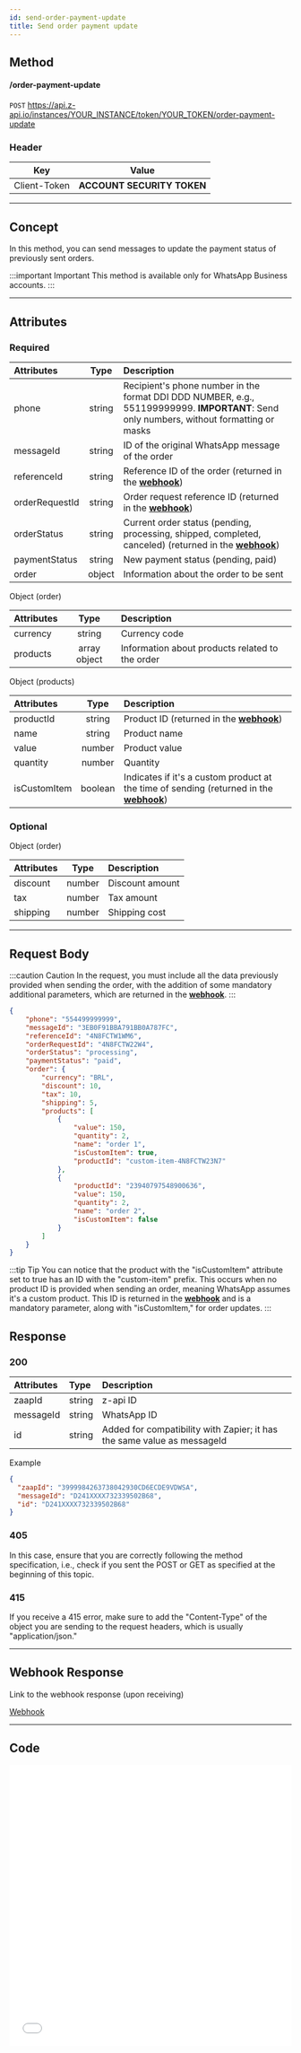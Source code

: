 ```yaml
---
id: send-order-payment-update
title: Send order payment update
---
```


## Method

#### /order-payment-update

`POST` https://api.z-api.io/instances/YOUR_INSTANCE/token/YOUR_TOKEN/order-payment-update

### Header

|      Key       |            Value            |
| :------------: |     :-----------------:     |
|  Client-Token  | **ACCOUNT SECURITY TOKEN** |
---

## Concept

In this method, you can send messages to update the payment status of previously sent orders.

:::important Important
This method is available only for WhatsApp Business accounts.
:::

---

## Attributes

### Required

| Attributes       | Type   | Description |
| :-------------- | :----: | :-------- |
| phone           | string | Recipient's phone number in the format DDI DDD NUMBER, e.g., 551199999999. **IMPORTANT**: Send only numbers, without formatting or masks |
| messageId       | string | ID of the original WhatsApp message of the order |
| referenceId     | string | Reference ID of the order (returned in the **[webhook](../webhooks/on-message-received#order-return-example)**) |
| orderRequestId  | string | Order request reference ID (returned in the **[webhook](../webhooks/on-message-received#order-return-example)**) |
| orderStatus     | string | Current order status (pending, processing, shipped, completed, canceled) (returned in the **[webhook](../webhooks/on-message-received#order-return-example)**) |
| paymentStatus   | string | New payment status (pending, paid) |
| order           | object | Information about the order to be sent |

Object (order)

| Attributes | Type         | Description       |
| :------   | :----------: | :-------------  |
| currency  | string       | Currency code |
| products  | array object | Information about products related to the order |

Object (products)

| Attributes     | Type         | Description                 |
| :------------ | :----------: | :------------------------  |
| productId     | string       | Product ID (returned in the **[webhook](../webhooks/on-message-received#order-return-example)**) |
| name          | string       | Product name           |
| value         | number       | Product value          |
| quantity      | number       | Quantity                |
| isCustomItem  | boolean      | Indicates if it's a custom product at the time of sending (returned in the **[webhook](../webhooks/on-message-received#order-return-example)**) |

### Optional

Object (order)

| Attributes | Type         | Description         |
| :------   | :----------: | :---------------  |
| discount  | number       | Discount amount |
| tax       | number       | Tax amount  |
| shipping  | number       | Shipping cost    |

---

## Request Body

:::caution Caution
In the request, you must include all the data previously provided when sending the order, with the addition of some mandatory additional parameters, which are returned in the **[webhook](../webhooks/on-message-received#order-return-example)**.
:::

```json
{
    "phone": "554499999999",
    "messageId": "3EB0F91BBA791BB0A787FC",
    "referenceId": "4N8FCTW1WM6",
    "orderRequestId": "4N8FCTW22W4",
    "orderStatus": "processing",
    "paymentStatus": "paid",
    "order": {
        "currency": "BRL",
        "discount": 10,
        "tax": 10,
        "shipping": 5,
        "products": [
            {
                "value": 150,
                "quantity": 2,
                "name": "order 1",
                "isCustomItem": true,
                "productId": "custom-item-4N8FCTW23N7"
            },
            {
                "productId": "23940797548900636",
                "value": 150,
                "quantity": 2,
                "name": "order 2",
                "isCustomItem": false
            }
        ]
    }
}
```

:::tip Tip
You can notice that the product with the "isCustomItem" attribute set to true has an ID with the "custom-item" prefix. This occurs when no product ID is provided when sending an order, meaning WhatsApp assumes it's a custom product. This ID is returned in the **[webhook](../webhooks/on-message-received#order-return-example)** and is a mandatory parameter, along with "isCustomItem," for order updates.
:::

## Response

### 200

| Attributes | Type   | Description      |
| :-------- | :----- | :------------- |
| zaapId    | string | z-api ID    |
| messageId | string | WhatsApp ID |
| id        | string | Added for compatibility with Zapier; it has the same value as messageId |

Example

```json
{
  "zaapId": "3999984263738042930CD6ECDE9VDWSA",
  "messageId": "D241XXXX732339502B68",
  "id": "D241XXXX732339502B68"
}
```

### 405

In this case, ensure that you are correctly following the method specification, i.e., check if you sent the POST or GET as specified at the beginning of this topic.

### 415

If you receive a 415 error, make sure to add the "Content-Type" of the object you are sending to the request headers, which is usually "application/json."

---

## Webhook Response

Link to the webhook response (upon receiving)

[Webhook](../webhooks/on-message-received#order-return-example)

---

## Code

<iframe src="//api.apiembed.com/?source=https://raw.githubusercontent.com/Z-API/z-api-docs/main/json-examples/send-order-payment-update.json&targets=all" frameborder="0" scrolling="no" width="100%" height="500px" seamless></iframe>
